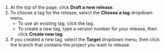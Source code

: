 1. At the top of the page, click **Draft a new release**.
1. To choose a tag for the release, select the **Choose a tag** dropdown menu.
   - To use an existing tag, click the tag.
   - To create a new tag, type a version number for your release, then click **Create new tag**.
1. If you created a new tag, select the **Target** dropdown menu, then click the branch that contains the project you want to release.
